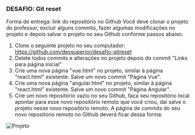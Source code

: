 ### DESAFIO: Git reset
Forma de entrega: link do repositório no Github
Você deve clonar o projeto do professor, excluir alguns commits, fazer algumas modificações no projeto
e depois salvar o projeto no seu Github conforme passos abaixo.

1) Clone o seguinte projeto no seu computador: https://github.com/devsuperior/desafio-gitreset
2) Delete todos commits e alterações no projeto depois do commit "Links para página inicial"
3) Crie uma nova página "vue.html" no projeto, similar à página "react.html" existente. Salve um novo
commit "Página Vue".
4) Crie uma nova página "angular.html" no projeto, similar à página "react.html" existente. Salve um
novo commit "Página Angular".
5) Crie um novo repositório vazio no seu Github, faça seu repositório local apontar para esse novo
repositório remoto que você criou, daí salve o projeto nesse novo repositório remoto.
A página de commits do seu novo repositório remoto no Github deverá ficar dessa forma:

![Projeto](https://github.com/user-attachments/assets/c9311452-dc8b-4f97-b608-ed8fe4d686d7)
